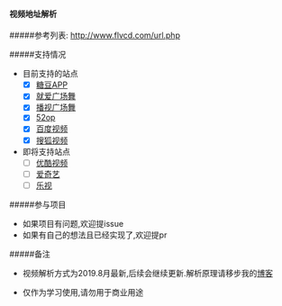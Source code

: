 #### 视频地址解析

#####参考列表: http://www.flvcd.com/url.php

#####支持情况
* 目前支持的站点
    - [x] [糖豆APP](share.tangdou.com)
    - [x] [就爱广场舞](m.9igcw.com)
    - [x] [播视广场舞]()
    - [x] [52op](52op.net)
    - [x] [百度视频]()
    - [x] [搜狐视频](tv.sohu.com)

* 即将支持站点
    - [ ] [优酷视频](www.youku.com)
    - [ ] [爱奇艺](www.iqiyi.com)
    - [ ] [乐视](tv.le.com)

#####参与项目
* 如果项目有问题,欢迎提issue
* 如果有自己的想法且已经实现了,欢迎提pr

#####备注
* 视频解析方式为2019.8月最新,后续会继续更新.解析原理请移步我的[博客](https://blogs.gorquan.cn)

* 仅作为学习使用,请勿用于商业用途